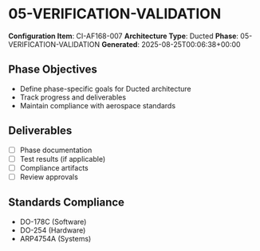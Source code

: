 # 05-VERIFICATION-VALIDATION

**Configuration Item**: CI-AF168-007
**Architecture Type**: Ducted
**Phase**: 05-VERIFICATION-VALIDATION
**Generated**: 2025-08-25T00:06:38+00:00

## Phase Objectives
- Define phase-specific goals for Ducted architecture
- Track progress and deliverables
- Maintain compliance with aerospace standards

## Deliverables
- [ ] Phase documentation
- [ ] Test results (if applicable)
- [ ] Compliance artifacts
- [ ] Review approvals

## Standards Compliance
- DO-178C (Software)
- DO-254 (Hardware)
- ARP4754A (Systems)
